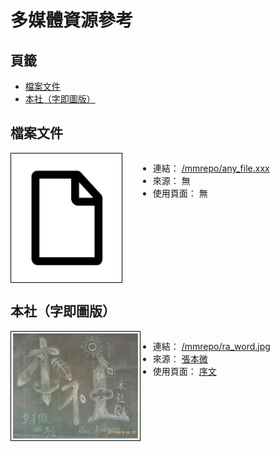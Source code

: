 多媒體資源參考
=======


<style>
    .imgInfo {
        display: block;
        position: relative;
    }
    .imgInfo img {
        max-width: 200px;
        max-height: 200px;
        display: inline-block;
        border: 1px solid #000;
        padding: 3px;
        vertical-align: top;
    }
    .imgInfo ul {
        display: inline-block;
        position: absolute;
        left: 204px;
        right: 0px;
    }
</style>



## 頁籤


* [檔案文件](#檔案文件)
* [本社（字即圖版）](#本社（字即圖版）)



## 檔案文件


<div class="imgInfo">
    <a href="/mmrepo/any_file.xxx" target="_blank">
        <img src="/mmrepo/any_file_icon.jpg" />
    </a>
    <ul>
        <li>連結：
            <a href="/mmrepo/any_file.xxx" target="_blank">/mmrepo/any_file.xxx</a>
        </li>
        <li>來源： 無</li>
        <li>使用頁面： 無</li>
    </ul>
</div>



## 本社（字即圖版）


<div class="imgInfo">
    <a href="/mmrepo/ra_word.jpg" target="_blank">
        <img src="/mmrepo/ra_word.jpg" />
    </a>
    <ul>
        <li>連結：
            <a href="/mmrepo/ra_word.jpg" target="_blank">/mmrepo/ra_word.jpg</a>
        </li>
        <li>來源：
            <a href="https://bwaycer.github.io/about/">張本微</a>
        </li>
        <li>使用頁面：
            <a href="/README.md">序文</a>
        </li>
    </ul>
</div>

